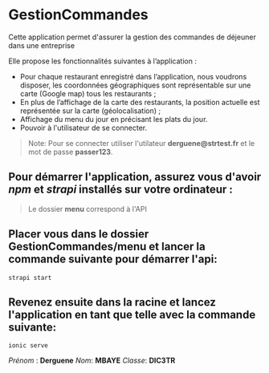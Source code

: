 # GestionCommandes
Cette application permet d'assurer la gestion des commandes de déjeuner dans une entreprise  

Elle propose les fonctionnalités suivantes à l’application :
* Pour chaque restaurant enregistré dans l’application, nous voudrons disposer, les coordonnées géographiques sont représentable sur une carte (Google map) tous les restaurants ;  
* En plus de l’affichage de la carte des restaurants, la position actuelle est représentée sur la carte (géolocalisation) ;
* Affichage du menu du jour en précisant les plats du jour.  
* Pouvoir à l'utilisateur de se connecter.  

> Note: Pour se connecter utiliser l'utilateur __derguene@strtest.fr__ et le mot de passe __passer123__.  


## Pour démarrer l'application, assurez vous d'avoir *npm* et *strapi* installés sur votre ordinateur :  
> Le dossier __menu__ correspond à l'API  

## Placer vous dans le dossier GestionCommandes/menu et lancer la commande suivante pour démarrer l'api:  

	strapi start  
  
## Revenez ensuite dans la racine et lancez l'application en tant que telle avec la commande suivante:  

	ionic serve


*Prénom* : __Derguene__
*Nom*: __MBAYE__
*Classe*: __DIC3TR__
  
